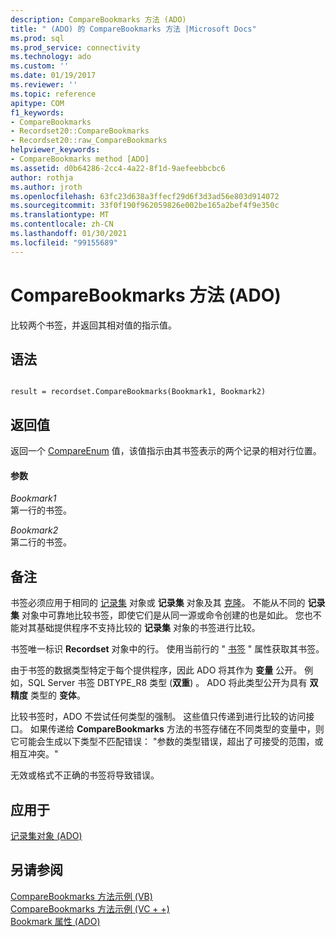 ```yaml
---
description: CompareBookmarks 方法 (ADO)
title: " (ADO) 的 CompareBookmarks 方法 |Microsoft Docs"
ms.prod: sql
ms.prod_service: connectivity
ms.technology: ado
ms.custom: ''
ms.date: 01/19/2017
ms.reviewer: ''
ms.topic: reference
apitype: COM
f1_keywords:
- CompareBookmarks
- Recordset20::CompareBookmarks
- Recordset20::raw_CompareBookmarks
helpviewer_keywords:
- CompareBookmarks method [ADO]
ms.assetid: d0b64286-2cc4-4a22-8f1d-9aefeebbcbc6
author: rothja
ms.author: jroth
ms.openlocfilehash: 63fc23d638a3ffecf29d6f3d3ad56e803d914072
ms.sourcegitcommit: 33f0f190f962059826e002be165a2bef4f9e350c
ms.translationtype: MT
ms.contentlocale: zh-CN
ms.lasthandoff: 01/30/2021
ms.locfileid: "99155689"
---
```

# <a name="comparebookmarks-method-ado"></a>CompareBookmarks 方法 (ADO)
比较两个书签，并返回其相对值的指示值。  
  
## <a name="syntax"></a>语法  
  
```  
  
result = recordset.CompareBookmarks(Bookmark1, Bookmark2)  
```  
  
## <a name="return-value"></a>返回值  
 返回一个 [CompareEnum](./compareenum.md) 值，该值指示由其书签表示的两个记录的相对行位置。  
  
#### <a name="parameters"></a>参数  
 *Bookmark1*  
 第一行的书签。  
  
 *Bookmark2*  
 第二行的书签。  
  
## <a name="remarks"></a>备注  
 书签必须应用于相同的 [记录集](./recordset-object-ado.md) 对象或 **记录集** 对象及其 [克隆](./clone-method-ado.md)。 不能从不同的 **记录集** 对象中可靠地比较书签，即使它们是从同一源或命令创建的也是如此。 您也不能对其基础提供程序不支持比较的 **记录集** 对象的书签进行比较。  
  
 书签唯一标识 **Recordset** 对象中的行。 使用当前行的 " [书签](./bookmark-property-ado.md) " 属性获取其书签。  
  
 由于书签的数据类型特定于每个提供程序，因此 ADO 将其作为 **变量** 公开。 例如，SQL Server 书签 DBTYPE_R8 类型 (**双重**) 。 ADO 将此类型公开为具有 **双精度** 类型的 **变体**。  
  
 比较书签时，ADO 不尝试任何类型的强制。 这些值只传递到进行比较的访问接口。 如果传递给 **CompareBookmarks** 方法的书签存储在不同类型的变量中，则它可能会生成以下类型不匹配错误： "参数的类型错误，超出了可接受的范围，或相互冲突。"  
  
 无效或格式不正确的书签将导致错误。  
  
## <a name="applies-to"></a>应用于  
 [记录集对象 (ADO)](./recordset-object-ado.md)  
  
## <a name="see-also"></a>另请参阅  
 [CompareBookmarks 方法示例 (VB) ](./comparebookmarks-method-example-vb.md)   
 [CompareBookmarks 方法示例 (VC + +) ](./comparebookmarks-method-example-vc.md)   
 [Bookmark 属性 (ADO)](./bookmark-property-ado.md)